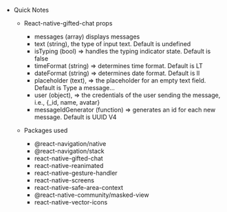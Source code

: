 - Quick Notes
  - React-native-gifted-chat props 
    - messages (array) displays messages
    - text (string), the type of input text. Default is undefined
    - isTyping (bool) => handles the typing indicator state. Default is false
    - timeFormat (string) => determines time format. Default is LT
    - dateFormat (string) => determines date format. Default is ll
    - placeholder (text), => the placeholder for an empty text field. Default is Type a message...
    - user (object), => the credentials of the user sending the message, i.e., {\_id, name, avatar}
    - messageIdGenerator (function) =>  generates an id for each new message. Default is UUID V4
    
  - Packages used 
    - @react-navigation/native 
    - @react-navigation/stack 
    - react-native-gifted-chat 
    - react-native-reanimated 
    - react-native-gesture-handler 
    - react-native-screens 
    - react-native-safe-area-context 
    - @react-native-community/masked-view 
    - react-native-vector-icons